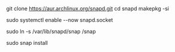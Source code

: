 git clone https://aur.archlinux.org/snapd.git
cd snapd
makepkg -si

sudo systemctl enable --now snapd.socket

sudo ln -s /var/lib/snapd/snap /snap

sudo snap install <app name>